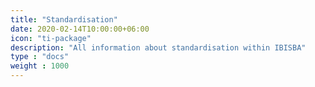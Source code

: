 ```yaml
---
title: "Standardisation"
date: 2020-02-14T10:00:00+06:00
icon: "ti-package"
description: "All information about standardisation within IBISBA"
type : "docs"
weight : 1000
---
```

